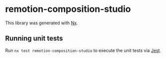 # remotion-composition-studio

This library was generated with [Nx](https://nx.dev).

## Running unit tests

Run `nx test remotion-composition-studio` to execute the unit tests via [Jest](https://jestjs.io).
